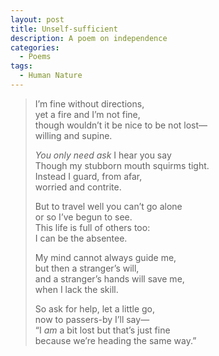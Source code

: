 ```yaml
---
layout: post
title: Unself-sufficient
description: A poem on independence
categories:
  - Poems
tags:
  - Human Nature
---
```

> I’m fine without directions,  
> yet a fire and I’m not fine,  
> though wouldn’t it be nice to be not lost—  
> willing and supine.
>
> *You only need ask* I hear you say  
> Though my stubborn mouth squirms tight.  
> Instead I guard, from afar,  
> worried and contrite.  
>
> But to travel well you can’t go alone  
> or so I’ve begun to see.  
> This life is full of others too:  
> I can be the absentee.
>
> My mind cannot always guide me,  
> but then a stranger’s will,  
> and a stranger’s hands will save me,  
> when I lack the skill.
>
> So ask for help, let a little go,  
> now to passers-by I’ll say—  
> “I *am* a bit lost but that’s just fine  
> because we’re heading the same way.”
